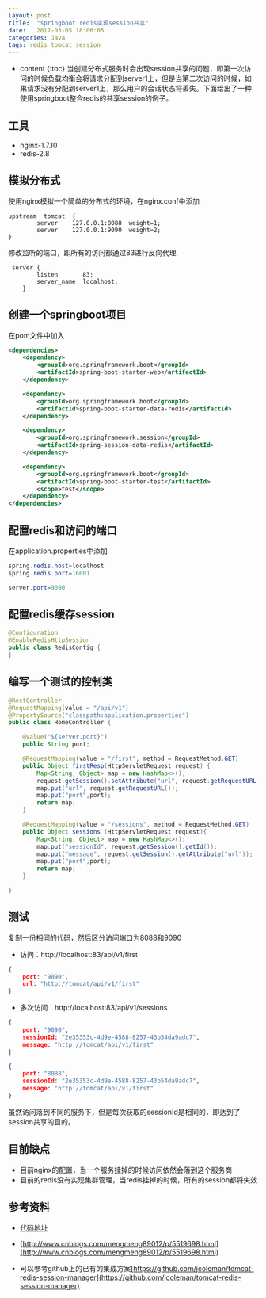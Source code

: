 ```yaml
---
layout: post
title:  "springboot redis实现session共享"
date:   2017-03-05 18:06:05
categories: Java
tags: redis tomcat session
---
```


* content
{:toc}
当创建分布式服务时会出现session共享的问题，即第一次访问的时候负载均衡会将请求分配到server1上，但是当第二次访问的时候，如果请求没有分配到server1上，那么用户的会话状态将丢失。下面给出了一种使用springboot整合redis的共享session的例子。





## 工具

- nginx-1.7.10
- redis-2.8

## 模拟分布式

使用nginx模拟一个简单的分布式的环境，在nginx.conf中添加
```
upstream  tomcat  {  
        server    127.0.0.1:8088  weight=1;
        server    127.0.0.1:9090  weight=2;  
} 
```
修改监听的端口，即所有的访问都通过83进行反向代理
```
 server {
        listen       83;
        server_name  localhost;
    }
```

## 创建一个springboot项目

在pom文件中加入

```xml
<dependencies>
	<dependency>
		<groupId>org.springframework.boot</groupId>
		<artifactId>spring-boot-starter-web</artifactId>
	</dependency>

	<dependency>
		<groupId>org.springframework.boot</groupId>
		<artifactId>spring-boot-starter-data-redis</artifactId>
	</dependency>

	<dependency>
		<groupId>org.springframework.session</groupId>
		<artifactId>spring-session-data-redis</artifactId>
	</dependency>

	<dependency>
		<groupId>org.springframework.boot</groupId>
		<artifactId>spring-boot-starter-test</artifactId>
		<scope>test</scope>
	</dependency>
</dependencies>
```

## 配置redis和访问的端口

在application.properties中添加

```java
spring.redis.host=localhost
spring.redis.port=16001

server.port=9090

```

## 配置redis缓存session
```java
@Configuration
@EnableRedisHttpSession
public class RedisConfig {
}

```

## 编写一个测试的控制类
```java
@RestController
@RequestMapping(value = "/api/v1")
@PropertySource("classpath:application.properties")
public class HomeController {

    @Value("${server.port}")
    public String port;

    @RequestMapping(value = "/first", method = RequestMethod.GET)
    public Object firstResp(HttpServletRequest request) {
        Map<String, Object> map = new HashMap<>();
        request.getSession().setAttribute("url", request.getRequestURL());
        map.put("url", request.getRequestURL());
        map.put("port",port);
        return map;
    }

    @RequestMapping(value = "/sessions", method = RequestMethod.GET)
    public Object sessions (HttpServletRequest request){
        Map<String, Object> map = new HashMap<>();
        map.put("sessionId", request.getSession().getId());
        map.put("message", request.getSession().getAttribute("url"));
        map.put("port",port);
        return map;
    }

}

```

## 测试

复制一份相同的代码，然后区分访问端口为8088和9090

- 访问：http://localhost:83/api/v1/first

```json
{
	port: "9090",
	url: "http://tomcat/api/v1/first"
}
```

- 多次访问：http://localhost:83/api/v1/sessions

```json
{
	port: "9090",
	sessionId: "2e35353c-4d9e-4588-8257-43b54da9adc7",
	message: "http://tomcat/api/v1/first"
}

{
	port: "8088",
	sessionId: "2e35353c-4d9e-4588-8257-43b54da9adc7",
	message: "http://tomcat/api/v1/first"
}

```
虽然访问落到不同的服务下，但是每次获取的sessionId是相同的，即达到了session共享的目的。

## 目前缺点
- 目前nginx的配置，当一个服务挂掉的时候访问依然会落到这个服务商
- 目前的redis没有实现集群管理，当redis挂掉的时候，所有的session都将失效



## 参考资料
- [代码地址](https://github.com/MrDebuger/blog_src/tree/master/redis-session)

- [http://www.cnblogs.com/mengmeng89012/p/5519698.html](http://www.cnblogs.com/mengmeng89012/p/5519698.html)
- 可以参考github上的已有的集成方案[https://github.com/jcoleman/tomcat-redis-session-manager](https://github.com/jcoleman/tomcat-redis-session-manager)






